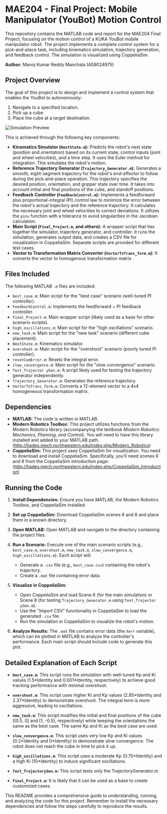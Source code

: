 # MAE204 - Final Project: Mobile Manipulator (YouBot) Motion Control

This repository contains the MATLAB code and report for the MAE204 Final Project, focusing on the motion control of a KUKA YouBot mobile manipulator robot.  The project implements a complete control system for a pick-and-place task, including kinematics simulation, trajectory generation, and feedback control.  The simulation is visualized using CoppeliaSim.

**Author:** Manoj Kumar Reddy Manchala (A59024975)

## Project Overview

The goal of this project is to design and implement a control system that enables the YouBot to autonomously:

1.  Navigate to a specified location.
2.  Pick up a cube.
3.  Place the cube at a target destination.

![Simulation Preview](Videos/Best_Case.gif)

This is achieved through the following key components:

*   **Kinematics Simulator (`NextState.m`):**  Predicts the robot's next state (position and orientation) based on its current state, control inputs (joint and wheel velocities), and a time step.  It uses the Euler method for integration.  This simulates the robot's motion.
*   **Reference Trajectory Generator (`Trajectory_Generator.m`):**  Generates a smooth, eight-segment trajectory for the robot's end-effector to follow during the pick-and-place operation. This trajectory specifies the desired position, orientation, and gripper state over time.  It takes into account initial and final positions of the cube, and standoff positions.
*   **Feedback Controller (`FeedbackControl.m`):** Implements a feedforward plus proportional-integral (PI) control law to minimize the error between the robot's actual trajectory and the reference trajectory.  It calculates the necessary joint and wheel velocities to correct deviations.  It utilizes the `pinv` function with a tolerance to avoid singularities in the Jacobian calculation.
*   **Main Script (`Final_Project.m`, and others):**  A wrapper script that ties together the simulator, trajectory generator, and controller.  It runs the simulation, generates output data, and creates a CSV file for visualization in CoppeliaSim.  Separate scripts are provided for different test cases.
*    **Vector to Transformation Matrix Converter (`VectorToTrans_form.m`):** It converts the vector to homogenous transformation matrix

## Files Included

The following MATLAB `.m` files are included:

*   `best_case.m`:  Main script for the "best case" scenario (well-tuned PI controller).
*   `FeedbackControl.m`:  Implements the feedforward + PI feedback controller.
*   `Final_Project.m`:  Main wrapper script (likely used as a base for other scenario scripts).
*   `high_oscillations.m`: Main script for the "high oscillations" scenario.
*   `new_task.m`:  Main script for the "new task" scenario (different cube placement).
*   `NextState.m`:  Kinematics simulator.
*   `overshoot.m`:  Main script for the "overshoot" scenario (poorly tuned PI controller).
*   `resetCumError.m`: Resets the integral error.
*   `slow_convergence.m`:  Main script for the "slow convergence" scenario.
*   `Test_Trajector yGen.m`: A script likely used for testing the trajectory generator independently.
*   `Trajectory_Generator.m`:  Generates the reference trajectory.
*   `VectorToTrans_form.m`: Converts a 12-element vector to a 4x4 homogeneous transformation matrix.

## Dependencies

*   **MATLAB:** The code is written in MATLAB.
*   **Modern Robotics Toolbox:** This project utilizes functions from the Modern Robotics library (accompanying the textbook *Modern Robotics: Mechanics, Planning, and Control*). You will need to have this library installed and added to your MATLAB path.  (http://hades.mech.northwestern.edu/index.php/Modern_Robotics)
*   **CoppeliaSim:**  This project uses CoppeliaSim for visualization. You need to download and install CoppeliaSim.  Specifically, you'll need scenes 6 and 8 from the CoppeliaSim introduction page: (http://hades.mech.northwestern.edu/index.php/CoppeliaSim_Introduction)

## Running the Code

1.  **Install Dependencies:** Ensure you have MATLAB, the Modern Robotics Toolbox, and CoppeliaSim installed.

2.  **Set up CoppeliaSim:**  Download CoppeliaSim scenes 6 and 8 and place them in a known directory.

3.  **Open MATLAB:** Open MATLAB and navigate to the directory containing the project files.

4.  **Run a Scenario:**  Execute one of the main scenario scripts (e.g., `best_case.m`, `overshoot.m`, `new_task.m`, `slow_convergence.m`, `high_oscillations.m`).  Each script will:
    *   Generate a `.csv` file (e.g., `best_case.csv`) containing the robot's trajectory.
    *   Create a `.mat` file containing error data.

5.  **Visualize in CoppeliaSim:**
    *   Open CoppeliaSim and load Scene 6 (for the main simulation) or Scene 8 (for testing `Trajectory_Generator.m` using `Test_Trajector yGen.m`).
    *   Use the "Import CSV" functionality in CoppeliaSim to load the generated `.csv` file.
    *   Run the simulation in CoppeliaSim to visualize the robot's motion.

6.  **Analyze Results:**  The `.mat` file contains error data (the `Xerr` variable), which can be plotted in MATLAB to analyze the controller's performance.  Each main script should include code to generate this plot.

## Detailed Explanation of Each Script

*   **`best_case.m`**:  This script runs the simulation with well-tuned Kp and Ki values (1.5\*Identity and 0.001\*Identity, respectively) to achieve good tracking performance with minimal overshoot.

*   **`overshoot.m`**: This script uses higher Ki and Kp values (2.85\*Identity and 2.37\*Identity) to demonstrate overshoot.  The integral term is more aggressive, leading to oscillations.

*   **`new_task.m`**:  This script modifies the initial and final positions of the cube ([0.5, 0] and [1, -0.5], respectively) while keeping the orientations the same as the best case.  The same Kp and Ki as the best case are used.

*   **`slow_convergence.m`**:  This script uses very low Kp and Ki values (0.2\*Identity and 0\*Identity) to demonstrate slow convergence.  The robot does not reach the cube in time to pick it up.

*   **`high_oscillations.m`**:  This script uses a moderate Kp (0.75\*Identity) and a high Ki (10\*Identity) to induce significant oscillations.

*   **`Test_TrajectoryGen.m`:** This script tests only the TrajectoryGenerator.m.

*   **`Final_Project.m`:** It is likely that it can be used as a base to create customized cases.

This README provides a comprehensive guide to understanding, running, and analyzing the code for this project.  Remember to install the necessary dependencies and follow the steps carefully to reproduce the results.
